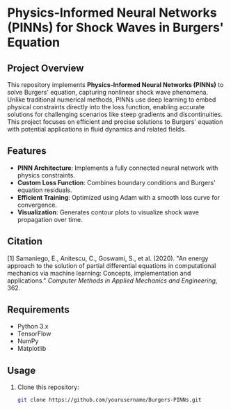 # Physics-Informed Neural Networks (PINNs) for Shock Waves in Burgers' Equation

## Project Overview
This repository implements **Physics-Informed Neural Networks (PINNs)** to solve Burgers' equation, capturing nonlinear shock wave phenomena. Unlike traditional numerical methods, PINNs use deep learning to embed physical constraints directly into the loss function, enabling accurate solutions for challenging scenarios like steep gradients and discontinuities. This project focuses on efficient and precise solutions to Burgers' equation with potential applications in fluid dynamics and related fields.

## Features
- **PINN Architecture**: Implements a fully connected neural network with physics constraints.
- **Custom Loss Function**: Combines boundary conditions and Burgers' equation residuals.
- **Efficient Training**: Optimized using Adam with a smooth loss curve for convergence.
- **Visualization**: Generates contour plots to visualize shock wave propagation over time.

## Citation
[1] Samaniego, E., Anitescu, C., Goswami, S., et al. (2020). "An energy approach to the solution of partial differential equations in computational mechanics via machine learning: Concepts, implementation and applications." *Computer Methods in Applied Mechanics and Engineering*, 362.

## Requirements
- Python 3.x
- TensorFlow
- NumPy
- Matplotlib

## Usage
1. Clone this repository:
   ```bash
   git clone https://github.com/yourusername/Burgers-PINNs.git

